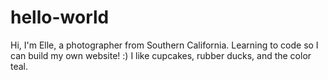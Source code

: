 # hello-world

Hi, I'm Elle, a photographer from Southern California. Learning to code so I can build my own website! :)
I like cupcakes, rubber ducks, and the color teal.

